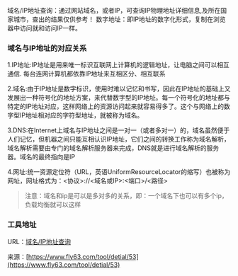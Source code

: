 域名/IP地址查询：通过网站域名，或者IP，可查询IP物理地址详细信息,及所在国家城市，查出的结果仅供参考！
数字地址：即IP地址的数字化形式，复制在浏览器中访问就和访问IP一样。

### 域名与IP地址的对应关系
1.IP地址:IP地址是用来唯一标识互联网上计算机的逻辑地址，让电脑之间可以相互通信. 每台连网计算机都依靠IP地址来互相区分、相互联系

2.域名:由于IP地址是数字标识，使用时难以记忆和书写，因此在IP地址的基础上又发展出一种符号化的地址方案，来代替数字型的IP地址。每一个符号化的地址都与特定的IP地址对应，这样网络上的资源访问起来就容易得多了。这个与网络上的数字型IP地址相对应的字符型地址，就被称为域名。

3.DNS:在Internet上域名与IP地址之间是一对一（或者多对一）的，域名虽然便于人们记忆，但机器之间只能互相认识IP地址，它们之间的转换工作称为域名解析，域名解析需要由专门的域名解析服务器来完成，DNS就是进行域名解析的服务器。域名的最终指向是IP

4.网址:统一资源定位符（URL，英语UniformResourceLocator的缩写）也被称为网址，网址格式为：<协议>://<域名或IP>:<端口>/<路径>

> 注意：域名和ip是可以是多对多的关系，即：一个域名下也可以有多个ip，负载均衡就可以这样

### 工具地址
URL：[域名/IP地址查询](https://www.fly63.com/php/ipquery/)

来源：[https://www.fly63.com/tool/detial/53](https://www.fly63.com/tool/detial/53)